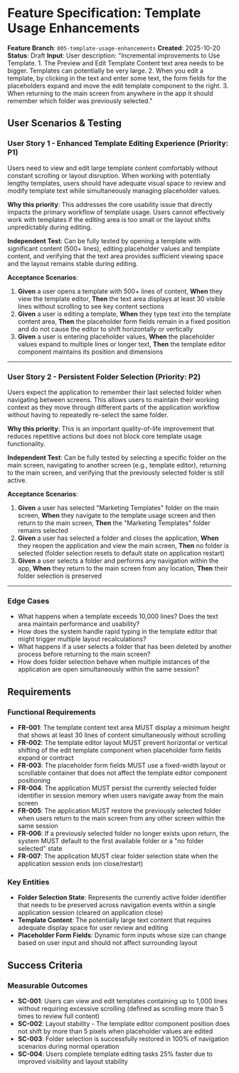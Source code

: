 # Feature Specification: Template Usage Enhancements

**Feature Branch**: `005-template-usage-enhancements`
**Created**: 2025-10-20
**Status**: Draft
**Input**: User description: "Incremental improvements to Use Template. 1. The Preview and Edit Template Content text area needs to be bigger. Templates can potentially be very large. 2. When you edit a template, by clicking in the text and enter some text, the form fields for the placeholders expand and move the edit template component to the right. 3. When returning to the main screen from anywhere in the app it should remember which folder was previously selected."

## User Scenarios & Testing

### User Story 1 - Enhanced Template Editing Experience (Priority: P1)

Users need to view and edit large template content comfortably without constant scrolling or layout disruption. When working with potentially lengthy templates, users should have adequate visual space to review and modify template text while simultaneously managing placeholder values.

**Why this priority**: This addresses the core usability issue that directly impacts the primary workflow of template usage. Users cannot effectively work with templates if the editing area is too small or the layout shifts unpredictably during editing.

**Independent Test**: Can be fully tested by opening a template with significant content (500+ lines), editing placeholder values and template content, and verifying that the text area provides sufficient viewing space and the layout remains stable during editing.

**Acceptance Scenarios**:

1. **Given** a user opens a template with 500+ lines of content, **When** they view the template editor, **Then** the text area displays at least 30 visible lines without scrolling to see key content sections
2. **Given** a user is editing a template, **When** they type text into the template content area, **Then** the placeholder form fields remain in a fixed position and do not cause the editor to shift horizontally or vertically
3. **Given** a user is entering placeholder values, **When** the placeholder values expand to multiple lines or longer text, **Then** the template editor component maintains its position and dimensions

---

### User Story 2 - Persistent Folder Selection (Priority: P2)

Users expect the application to remember their last selected folder when navigating between screens. This allows users to maintain their working context as they move through different parts of the application workflow without having to repeatedly re-select the same folder.

**Why this priority**: This is an important quality-of-life improvement that reduces repetitive actions but does not block core template usage functionality.

**Independent Test**: Can be fully tested by selecting a specific folder on the main screen, navigating to another screen (e.g., template editor), returning to the main screen, and verifying that the previously selected folder is still active.

**Acceptance Scenarios**:

1. **Given** a user has selected "Marketing Templates" folder on the main screen, **When** they navigate to the template usage screen and then return to the main screen, **Then** the "Marketing Templates" folder remains selected
2. **Given** a user has selected a folder and closes the application, **When** they reopen the application and view the main screen, **Then** no folder is selected (folder selection resets to default state on application restart)
3. **Given** a user selects a folder and performs any navigation within the app, **When** they return to the main screen from any location, **Then** their folder selection is preserved

---

### Edge Cases

- What happens when a template exceeds 10,000 lines? Does the text area maintain performance and usability?
- How does the system handle rapid typing in the template editor that might trigger multiple layout recalculations?
- What happens if a user selects a folder that has been deleted by another process before returning to the main screen?
- How does folder selection behave when multiple instances of the application are open simultaneously within the same session?

## Requirements

### Functional Requirements

- **FR-001**: The template content text area MUST display a minimum height that shows at least 30 lines of content simultaneously without scrolling
- **FR-002**: The template editor layout MUST prevent horizontal or vertical shifting of the edit template component when placeholder form fields expand or contract
- **FR-003**: The placeholder form fields MUST use a fixed-width layout or scrollable container that does not affect the template editor component positioning
- **FR-004**: The application MUST persist the currently selected folder identifier in session memory when users navigate away from the main screen
- **FR-005**: The application MUST restore the previously selected folder when users return to the main screen from any other screen within the same session
- **FR-006**: If a previously selected folder no longer exists upon return, the system MUST default to the first available folder or a "no folder selected" state
- **FR-007**: The application MUST clear folder selection state when the application session ends (on close/restart)

### Key Entities

- **Folder Selection State**: Represents the currently active folder identifier that needs to be preserved across navigation events within a single application session (cleared on application close)
- **Template Content**: The potentially large text content that requires adequate display space for user review and editing
- **Placeholder Form Fields**: Dynamic form inputs whose size can change based on user input and should not affect surrounding layout

## Success Criteria

### Measurable Outcomes

- **SC-001**: Users can view and edit templates containing up to 1,000 lines without requiring excessive scrolling (defined as scrolling more than 5 times to review full content)
- **SC-002**: Layout stability - The template editor component position does not shift by more than 5 pixels when placeholder values are edited
- **SC-003**: Folder selection is successfully restored in 100% of navigation scenarios during normal operation
- **SC-004**: Users complete template editing tasks 25% faster due to improved visibility and layout stability
